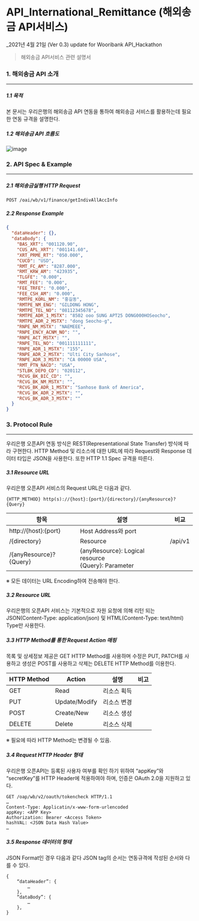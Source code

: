 # API_International_Remittance (해외송금 API서비스)


_2021년 4월 21일 (Ver 0.3) update for Wooribank API_Hackathon

> 해외송금 API서비스 관련 설명서

### 1. 해외송금 API 소개

----------

##### 1.1 목적

본 문서는 우리은행의 해외송금 API 연동을 통하여 해외송금 서비스를 활용하는데 필요한 연동 규격을 설명한다.

##### 1.2 해외송금 API 흐름도

![image](https://user-images.githubusercontent.com/51771396/115504444-ec768200-a2b2-11eb-8bc6-790876af30bb.png)





### 2. API Spec & Example

----------

##### 2.1 해외송금실행 HTTP Request

```
POST /oai/wb/v1/finance/getIndivAllAccInfo
```

##### 2.2 Response Example 

```json
{
  "dataHeader": {},
  "dataBody": {
    "BAS_XRT": "001120.90",
    "CUS_APL_XRT": "001141.60",
    "XRT_PRME_RT": "050.000",
    "CUCD": "USD",
    "RMT_FC_AM": "8287.000",
    "RMT_KRW_AM": "423935",
    "TLGFE": "0.000",
    "RMT_FEE": "0.000",
    "FEE_TRFE": "0.000",
    "FEE_CSH_AM": "0.000",
    "RMTPE_KORL_NM": "홍길동",
    "RMTPE_NM_ENG": "GILDONG HONG",
    "RMTPE_TEL_NO": "08112345678",
    "RMTPE_ADR_1_MSTX": "8502 ooo SUNG APT25 DONG000HOSeocho",
    "RMTPE_ADR_2_MSTX": "dong Seocho-g",
    "RNPE_NM_MSTX": "NAEMEEE",
    "RNPE_ENCY_ACNM_NO": "",
    "RNPE_ACT_MSTX": "",
    "RNPE_TEL_NO": "001111111111",
    "RNPE_ADR_1_MSTX": "155",
    "RNPE_ADR_2_MSTX": "Ulti City Sanhose",
    "RNPE_ADR_3_MSTX": "CA 00000 USA",
    "RMT_PTN_NACD": "USA",
    "STLBK_DEPO_CD": "020112",
    "RCVG_BK_BIC_CD": "",
    "RCVG_BK_NM_MSTX": "",
    "RCVG_BK_ADR_1_MSTX": "Sanhose Bank of America",
    "RCVG_BK_ADR_2_MSTX": "",
    "RCVG_BK_ADR_3_MSTX": ""
  }
}
```


### 3. Protocol Rule

----------

우리은행 오픈API 연동 방식은 REST(Representational State Transfer) 방식에 따라 구현한다. HTTP Method 및 리소스에 대한 URL에 따라 Request와 Response 데이터 타입은 JSON을 사용한다.
또한 HTTP 1.1 Spec 규격을 따른다.

##### 3.1 Resource URL

우리은행 오픈API 서비스의 Request URL은 다음과 같다.
```
{HTTP_METHOD} http(s)://{host}:{port}/{directory}/{anyResource}?{Query}
```

항목 | 설명 | 비교
---- | ---- | ----
http://{host}:{port} | Host Address와 port | 	
/{directory} | Resource | /api/v1
/{anyResource}?{Query} | {anyResource}: Logical resource <br> {Query}: Parameter | 

※ 모든 데이터는 URL Encoding하여 전송해야 한다.

##### 3.2 Resource URL

우리은행의 오픈API 서비스는 기본적으로 자원 요청에 의해 리턴 되는 JSON(Content-Type: application/json) 및 HTML(Content-Type: text/html) Type만 사용한다.

##### 3.3 HTTP Method를 통한 Request Action 매핑

목록 및 상세정보 제공은 GET HTTP Method를 사용하며 수정은 PUT, PATCH를 사용하고 생성은 POST를 사용하고 삭제는 DELETE HTTP Method를 이용한다.

HTTP Method | Action | 설명 | 비고
---- | ---- | ---- | ----
GET | Read | 리소스 획득 | 
PUT | Update/Modify | 리소스 변경 | 
POST | Create/New | 리소스 생성 | 
DELETE | Delete | 리소스 삭제 | 

※ 필요에 따라 HTTP Method는 변경될 수 있음.

##### 3.4 Request HTTP Header 형태

우리은행 오픈API는 등록된 사용자 여부를 확인 하기 위하여 “appKey”와 “secretKey”를 HTTP Header에 적용하여야 하며, 인증은 OAuth 2.0을 지원하고 있다.
```
GET /oap/wb/v2/oauth/tokencheck HTTP/1.1
…
Content-Type: Applicatin/x-www-form-urlencoded
appKey: <APP Key>
Authorization: Bearer <Access Token>
hashVAL: <JSON Data Hash Value>
…
```

##### 3.5 Response 데이터의 형태
JSON Format인 경우 다음과 같다 JSON tag의 순서는 연동규격에 작성된 순서와 다를 수 있다.
```
{
    “dataHeader”: {
        …
    },
    “dataBody”: {
        …
    },
}
```
